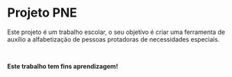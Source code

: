 # Projeto PNE
<p>
  Este projeto é um trabalho escolar, o seu objetivo é criar uma ferramenta de auxílio a alfabetização de pessoas protadoras de necessidades especiais.
</p>
<br>
<p>
  <strong>Este trabalho tem fins aprendizagem!</strong>
</p>
